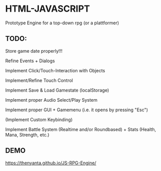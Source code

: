 # HTML-JAVASCRIPT

Prototype Engine for a top-down rpg (or a plattformer)

## TODO:
Store game date properly!!!

Refine Events + Dialogs

Implement Click/Touch-Interaction with Objects

Implement/Refine Touch Control

Implement Save & Load Gamestate (localStorage)

Implement proper Audio Select/Play System

Implement proper GUI + Gamemenu (i.e. it opens by pressing "Esc")

(Implement Custom Keybinding)

Implement Battle System (Realtime and/or Roundbased) + Stats (Health, Mana, Strength, etc.)

## DEMO

https://thenyanta.github.io/JS-RPG-Engine/
